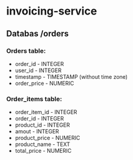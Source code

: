 # invoicing-service

## Databas /orders

### Orders table:
- order_id - INTEGER
- user_id - INTEGER
- timestamp - TIMESTAMP (without time zone)
- order_price - NUMERIC

### Order_items table:
- order_item_id - INTEGER
- order_id - INTEGER
- product_id - INTEGER
- amout - INTEGER
- product_price - NUMERIC
- product_name - TEXT
- total_price - NUMERIC
